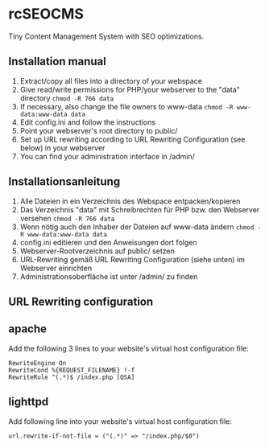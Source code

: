 rcSEOCMS
========

Tiny Content Management System with SEO optimizations.


Installation manual
--------------------

1. Extract/copy all files into a directory of your webspace
2. Give read/write permissions for PHP/your webserver to the "data" directory ```chmod -R 766 data```
3. If necessary, also change the file owners to www-data ```chmod -R www-data:www-data data```
4. Edit config.ini and follow the instructions
5. Point your webserver's root directory to public/
6. Set up URL rewriting according to URL Rewriting Configuration (see below) in your webserver
7. You can find your administration interface in /admin/



Installationsanleitung
-----------------------

1. Alle Dateien in ein Verzeichnis des Webspace entpacken/kopieren
2. Das Verzeichnis "data" mit Schreibrechten für PHP bzw. den Webserver versehen ```chmod -R 766 data```
3. Wenn nötig auch den Inhaber der Dateien auf www-data ändern ```chmod -R www-data:www-data data```
4. config.ini editieren und den Anweisungen dort folgen
5. Webserver-Rootverzeichnis auf public/ setzen
6. URL-Rewriting gemäß URL Rewriting Configuration (siehe unten) im Webserver einrichten
7. Administrationsoberfläche ist unter /admin/ zu finden



URL Rewriting configuration
----------------------------

apache
-------
Add the following 3 lines to your website's virtual host configuration file:
```
RewriteEngine On
RewriteCond %{REQUEST_FILENAME} !-f
RewriteRule ^(.*)$ /index.php [QSA]
```

lighttpd
---------
Add following line into your website's virtual host configuration file:
```
url.rewrite-if-not-file = ("(.*)" => "/index.php/$0")
```

